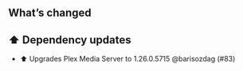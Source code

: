 ## What’s changed

## ⬆️ Dependency updates

- ⬆️ Upgrades Plex Media Server to 1.26.0.5715 @barisozdag (#83)

